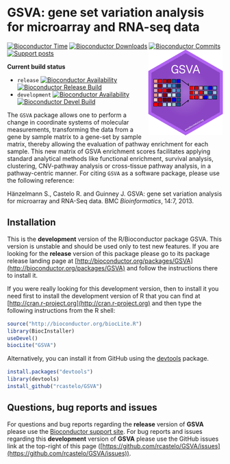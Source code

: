 # GSVA: gene set variation analysis for microarray and RNA-seq data

[![Bioconductor Time](http://bioconductor.org/shields/years-in-bioc/GSVA.svg)](http://bioconductor.org/packages/release/bioc/html/GSVA.html "How long has been GSVA in a release of Bioconductor")
[![Bioconductor Downloads](http://bioconductor.org/shields/downloads/GSVA.svg)](http://bioconductor.org/packages/stats/bioc/GSVA/ "Percentile (top 5/20/50% or 'available') of downloads over the last 6 full months")
[![Bioconductor Commits](http://bioconductor.org/shields/commits/bioc/GSVA.svg)](http://bioconductor.org/packages/devel/bioc/html/GSVA.html#svn_source "Average SVN commits (to the devel branch) per month over the last 6 months")
[![Support posts](http://bioconductor.org/shields/posts/GSVA.svg)](https://support.bioconductor.org/t/GSVA/ "Bioconductor support site activity on GSVA, last 6 months: tagged questions/avg. answers per question/avg. comments per question/accepted answers, or 0 if no tagged posts.")
<img align="right" src="https://raw.githubusercontent.com/Bioconductor/BiocStickers/master/GSVA/GSVA.png" height="200"/>

**Current build status**
- `release` [![Bioconductor Availability](http://bioconductor.org/shields/availability/release/GSVA.svg)](http://bioconductor.org/packages/release/bioc/html/GSVA.html#archives "Whether GSVA release is available on all platforms") 
[![Bioconductor Release Build](http://bioconductor.org/shields/build/release/bioc/GSVA.svg)](http://bioconductor.org/checkResults/release/bioc-LATEST/GSVA/ "Bioconductor release build")
- `development` [![Bioconductor Availability](http://bioconductor.org/shields/availability/devel/GSVA.svg)](http://bioconductor.org/packages/devel/bioc/html/GSVA.html#archives "Whether GSVA devel is available on all platforms") 
[![Bioconductor Devel Build](http://bioconductor.org/shields/build/devel/bioc/GSVA.svg)](http://bioconductor.org/checkResults/devel/bioc-LATEST/GSVA/ "Bioconductor devel build")

The `GSVA` package allows one to perform a change in coordinate systems of molecular measurements, transforming the data from a gene by sample matrix to a gene-set by sample matrix, thereby allowing the evaluation of pathway enrichment for each sample. This new matrix of GSVA enrichment scores facilitates applying standard analytical methods like functional enrichment, survival analysis, clustering, CNV-pathway analysis or cross-tissue pathway analysis, in a pathway-centric manner. For citing `GSVA` as a software package, please use the following reference:

  H&auml;nzelmann S., Castelo R. and Guinney J. GSVA: gene set variation analysis for microarray and RNA-Seq data. BMC _Bioinformatics_, 14:7, 2013.

## Installation

This is the __development__ version of the R/Bioconductor package GSVA. This version is unstable and should be used only to test new features. If you are looking for the __release__ version of this package please go to its package release landing page at [http://bioconductor.org/packages/GSVA](http://bioconductor.org/packages/GSVA) and follow the instructions there to install it.

If you were really looking for this development version, then to install it you
need first to install the development version of R that you can find at [http://cran.r-project.org](http://cran.r-project.org) and then type the following instructions from the R shell:

```r
source("http://bioconductor.org/biocLite.R")
library(BiocInstaller)
useDevel()
biocLite("GSVA")
```

Alternatively, you can install it from GitHub using the [devtools](https://github.com/hadley/devtools "devtools") package.

```r
install.packages("devtools")
library(devtools)
install_github("rcastelo/GSVA")
```

## Questions, bug reports and issues

For questions and bug reports regarding the __release__ version of **GSVA**
please use the [Bioconductor support site](http://support.bioconductor.org "Bioconductor support site").
For bug reports and issues regarding this __development__ version of **GSVA**
please use the GitHub issues link at the top-right of this page
([https://github.com/rcastelo/GSVA/issues](https://github.com/rcastelo/GSVA/issues)).
